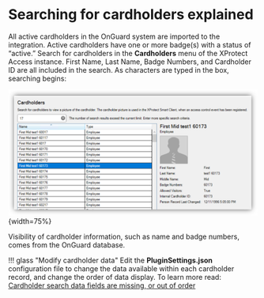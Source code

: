 # Searching for cardholders explained

All active cardholders in the OnGuard system are imported to the integration. Active cardholders have one or more badge(s) with a status of “active.” Search for cardholders in the **Cardholders** menu of the XProtect Access instance. First Name, Last Name, Badge Numbers, and Cardholder ID are all included in the search. As characters are typed in the box, searching begins:</br>

![Cardholders](img/AdminConfig_8.png){width=75%}

Visibility of cardholder information, such as name and badge numbers, comes from the OnGuard database.

!!! glass "Modify cardholder data"
    Edit the **PluginSettings.json** configuration file to change the data available within each cardholder record, and change the order of data display. To learn more read: [Cardholder search data fields are missing, or out of order](/Troubleshooting/CardholderModify/)